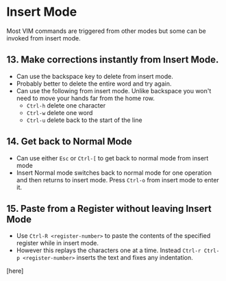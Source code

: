 # Insert Mode

Most VIM commands are triggered from other modes but some can be invoked from insert mode.

## 13. Make corrections instantly from Insert Mode.

* Can use the backspace key to delete from insert mode.
* Probably better to delete the entire word and try again.
* Can use the following from insert mode. Unlike backspace you won't need to move your hands far from the home row.
    - `Ctrl-h` delete one character
    - `Ctrl-w` delete one word
    - `Ctrl-u` delete back to the start of the line

## 14. Get back to Normal Mode

* Can use either `Esc` or `Ctrl-[` to get back to normal mode from insert mode
* Insert Normal mode switches back to normal mode for one operation and then returns to insert mode. Press `Ctrl-o` from insert mode to enter it.

## 15. Paste from a Register without leaving Insert Mode

* Use `Ctrl-R <register-number>` to paste the contents of the specified register while in insert mode.
* However this replays the characters one at a time. Instead `Ctrl-r Ctrl-p <register-number>` inserts the text and fixes any indentation.



[here]